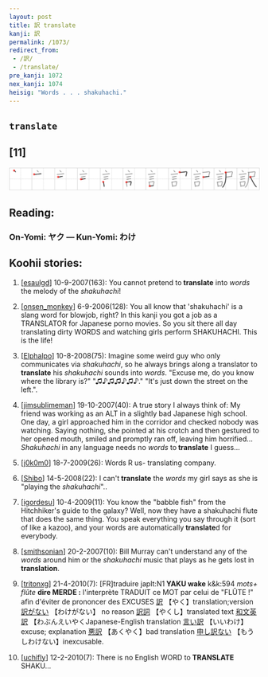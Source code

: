 ```yaml
---
layout: post
title: 訳 translate
kanji: 訳
permalink: /1073/
redirect_from:
 - /訳/
 - /translate/
pre_kanji: 1072
nex_kanji: 1074
heisig: "Words . . . shakuhachi."
---
```


## `translate`

## [11]

<div class="stroke"><img src="../images/E8A8B3.png" /></div>

## Reading:

### On-Yomi: ヤク &mdash; Kun-Yomi: わけ

## Koohii stories:

1) [<a href="http://kanji.koohii.com/profile/esaulgd">esaulgd</a>] 10-9-2007(163): You cannot pretend to<strong> translate</strong> into <em>words</em> the melody of the <em>shakuhachi</em>! 

2) [<a href="http://kanji.koohii.com/profile/onsen_monkey">onsen_monkey</a>] 6-9-2006(128): You all know that &#039;shakuhachi&#039; is a slang word for blowjob, right? In this kanji you got a job as a TRANSLATOR for Japanese porno movies. So you sit there all day translating dirty WORDS and watching girls perform SHAKUHACHI. This is the life! 

3) [<a href="http://kanji.koohii.com/profile/Elphalpo">Elphalpo</a>] 10-8-2008(75): Imagine some weird guy who only communicates via <em>shakuhachi</em>, so he always brings along a translator to<strong> translate</strong> his <em>shakuhachi</em> sounds into <em>words</em>. &quot;Excuse me, do you know where the library is?&quot; &quot;♫♪♫♫♪♫♪.&quot; &quot;It&#039;s just down the street on the left.&quot;. 

4) [<a href="http://kanji.koohii.com/profile/jimsublimeman">jimsublimeman</a>] 19-10-2007(40): A true story I always think of: My friend was working as an ALT in a slightly bad Japanese high school. One day, a girl approached him in the corridor and checked nobody was watching. Saying nothing, she pointed at his crotch and then gestured to her opened mouth, smiled and promptly ran off, leaving him horrified... <em>Shakuhachi</em> in any language needs no <em>words</em> to<strong> translate</strong> I guess... 

5) [<a href="http://kanji.koohii.com/profile/j0k0m0">j0k0m0</a>] 18-7-2009(26): Words R us- translating company. 

6) [<a href="http://kanji.koohii.com/profile/Shibo">Shibo</a>] 14-5-2008(22): I can&#039;t<strong> translate</strong> the <em>words</em> my girl says as she is &quot;playing the <em>shakuhachi</em>&quot;.. 

7) [<a href="http://kanji.koohii.com/profile/igordesu">igordesu</a>] 10-4-2009(11): You know the &quot;babble fish&quot; from the Hitchhiker&#039;s guide to the galaxy? Well, now they have a shakuhachi flute that does the same thing. You speak everything you say through it (sort of like a kazoo), and your words are automatically<strong> translate</strong>d for everybody. 

8) [<a href="http://kanji.koohii.com/profile/smithsonian">smithsonian</a>] 20-2-2007(10): Bill Murray can&#039;t understand any of the <em>words</em> around him or the <em>shakuhachi</em> music that plays as he gets lost in <strong>translation</strong>. 

9) [<a href="http://kanji.koohii.com/profile/tritonxg">tritonxg</a>] 21-4-2010(7): [FR]traduire japlt:N1<strong> YAKU wake</strong> k&amp;k:594<em> mots+ flûte </em><strong>dire MERDE :</strong> l&#039;interprète TRADUIT ce MOT par celui de &quot;FLÛTE !&quot; afin d&#039;éviter de prononcer des EXCUSES   <a href="http://jisho.org/kanji/details/訳">訳</a>  【やく】translation;version  <a href="http://jisho.org/kanji/details/訳がない">訳がない</a>  【わけがない】 no reason  <a href="http://jisho.org/kanji/details/訳詞">訳詞</a>  【やくし】translated text  <a href="http://jisho.org/kanji/details/和文英訳">和文英訳</a>  【わぶんえいやくJapanese-English translation  <a href="http://jisho.org/kanji/details/言い訳">言い訳</a>  【いいわけ】excuse; explanation  <a href="http://jisho.org/kanji/details/悪訳">悪訳</a>  【あくやく】bad translation  <a href="http://jisho.org/kanji/details/申し訳ない">申し訳ない</a>  【もうしわけない】inexcusable. 

10) [<a href="http://kanji.koohii.com/profile/uchifly">uchifly</a>] 12-2-2010(7): There is no English WORD to<strong> TRANSLATE</strong> SHAKU... 

